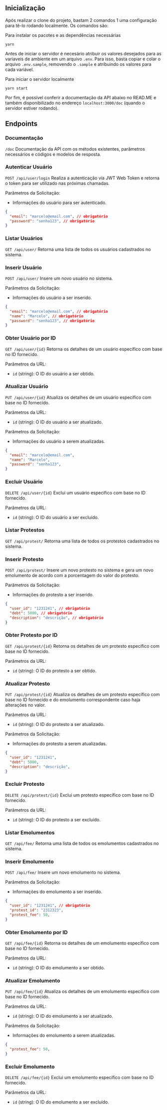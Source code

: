 ## Inicialização

Após realizar o clone do projeto, bastam 2 comandos 1 uma configuração para tê-lo rodando localmente. Os comandos são:

Para instalar os pacotes e as dependências necessárias
```
yarn
```


Antes de iniciar o servidor é necesário atribuir os valores desejados para as variaveis de ambiente em um arquivo `.env`. Para isso, basta copiar e colar o arquivo `.env.sample`, removendo o `.sample` e atribuindo os valores para cada variável.

Para iniciar o servidor localmente
```
yarn start
```

Por fim, é possível conferir a documentação da API abaixo no READ.ME e também disponibilizado no endereço `localhost:3000/doc` (quando o servidor estiver rodando).

## Endpoints

### Documentação

`/doc`
Documentação da API com os métodos existentes, parâmetros necessários e códigos e modelos de resposta.

### Autenticar Usuário

`POST /api/user/login`
Realiza a autenticação via JWT Web Token e retorna o token para ser utilizado nas próximas chamadas.

Parâmetros da Solicitação:
-  Informações do usuário para ser autenticado.
```json
{
  "email": "marcelo@email.com", // obrigatório
  "password": "senha123", // obrigatório
}
```

### Listar Usuários

`GET /api/user/`
Retorna uma lista de todos os usuários cadastrados no sistema.

### Inserir Usuário

`POST /api/user/`
Insere um novo usuário no sistema.

Parâmetros da Solicitação:
-  Informações do usuário a ser inserido.
```json
{
  "email": "marcelo@email.com", // obrigatório
  "name": "Marcelo", // obrigatório
  "password": "senha123", // obrigatório
}
```

### Obter Usuário por ID

`GET /api/user/{id}`
Retorna os detalhes de um usuário específico com base no ID fornecido.

Parâmetros da URL:
- `id` (string): O ID do usuário a ser obtido.

### Atualizar Usuário

`PUT /api/user/{id}`
Atualiza os detalhes de um usuário específico com base no ID fornecido.

Parâmetros da URL:
- `id` (string): O ID do usuário a ser atualizado.

Parâmetros da Solicitação:
- Informações do usuário a serem atualizadas.
```json
{
  "email": "marcelo@email.com",
  "name": "Marcelo",
  "password": "senha123",
}
```

### Excluir Usuário

`DELETE /api/user/{id}`
Exclui um usuário específico com base no ID fornecido.

Parâmetros da URL:
- `id` (string): O ID do usuário a ser excluído.


### Listar Protestos

`GET /api/protest/`
Retorna uma lista de todos os protestos cadastrados no sistema.

### Inserir Protesto

`POST /api/protest/`
Insere um novo protesto no sistema e gera um novo emolumento de acordo com a porcentagem do valor do protesto.

Parâmetros da Solicitação:
-  Informações do protesto a ser inserido.
```json
{
  "user_id": "1231241", // obrigatório
  "debt": 5000, // obrigatório
  "description": "descrição", // obrigatório
}
```

### Obter Protesto por ID

`GET /api/protest/{id}`
Retorna os detalhes de um protesto específico com base no ID fornecido.

Parâmetros da URL:
- `id` (string): O ID do protesto a ser obtido.

### Atualizar Protesto

`PUT /api/protest/{id}`
Atualiza os detalhes de um protesto específico com base no ID fornecido e do emolumento correspondente caso haja alterações no valor.

Parâmetros da URL:
- `id` (string): O ID do protesto a ser atualizado.

Parâmetros da Solicitação:
- Informações do protesto a serem atualizadas.
```json
{
  "user_id": "1231241",
  "debt": 5000,
  "description": "descrição",
}
```

### Excluir Protesto

`DELETE /api/protest/{id}`
Exclui um protesto específico com base no ID fornecido.

Parâmetros da URL:
- `id` (string): O ID do protesto a ser excluído.

### Listar Emolumentos

`GET /api/fee/`
Retorna uma lista de todos os emolumentos cadastrados no sistema.

### Inserir Emolumento

`POST /api/fee/`
Insere um novo emolumento no sistema.

Parâmetros da Solicitação:
-  Informações do emolumento a ser inserido.
```json
{
  "user_id": "1231241", // obrigatório
  "protest_id": "2312323",
  "protest_fee": 50,
}
```

### Obter Emolumento por ID

`GET /api/fee/{id}`
Retorna os detalhes de um emolumento específico com base no ID fornecido.

Parâmetros da URL:
- `id` (string): O ID do emolumento a ser obtido.

### Atualizar Emolumento

`PUT /api/fee/{id}`
Atualiza os detalhes de um emolumento específico com base no ID fornecido.

Parâmetros da URL:
- `id` (string): O ID do emolumento a ser atualizado.

Parâmetros da Solicitação:
- Informações do emolumento a serem atualizadas.
```json
{
  "protest_fee": 50,
}
```

### Excluir Emolumento

`DELETE /api/fee/{id}`
Exclui um emolumento específico com base no ID fornecido.

Parâmetros da URL:
- `id` (string): O ID do emolumento a ser excluído.

